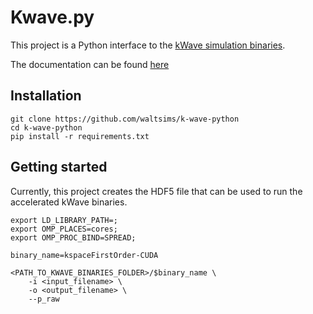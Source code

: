 # Kwave.py

This project is a Python interface to the [kWave simulation binaries](http://www.k-wave.org/download.php).

The documentation can be found [here](http://waltersimson.com/k-wave-python/)
## Installation

```commandline
git clone https://github.com/waltsims/k-wave-python
cd k-wave-python
pip install -r requirements.txt
```


## Getting started

Currently, this project creates the HDF5 file that can be used to run
the accelerated kWave binaries.

```commandline
export LD_LIBRARY_PATH=;
export OMP_PLACES=cores;  
export OMP_PROC_BIND=SPREAD;

binary_name=kspaceFirstOrder-CUDA

<PATH_TO_KWAVE_BINARIES_FOLDER>/$binary_name \
    -i <input_filename> \
    -o <output_filename> \
    --p_raw
```
